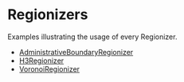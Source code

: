 # Regionizers

Examples illustrating the usage of every Regionizer.

- [AdministrativeBoundaryRegionizer](administrative_boundary_regionizer.ipynb)
- [H3Regionizer](h3_regionizer.ipynb)
- [VoronoiRegionizer](voronoi_regionizer.ipynb)
